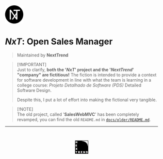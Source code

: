 <p>
    <img src="./assets/NxT.png" alt="NxT official brand" width="60" />
</p>

# _NxT_: Open Sales Manager

> Maintained by **NextTrend**

> [!IMPORTANT]\
> Just to clarify, **both the '_NxT_' project and the '_NextTrend_' "company" are fictitious!** The fiction is intended
> to provide a context for software development in line with what the team is learning in a college course:
> _Projeto Detalhado de Software (PDS)_ Detailed Software Design.
>
> Despite this, I put a lot of effort into making the fictional very tangible.

> [!NOTE]\
> The old project, called '**SalesWebMVC**' has been completely revamped, you can find the old `README.md` in
> [`docs/older/README.md`](./docs/older/README.md).

---

<br />
<p align="center">
    <img src="./assets/NextTrend.png" alt="NxT official brand" width="45" />
</p>
